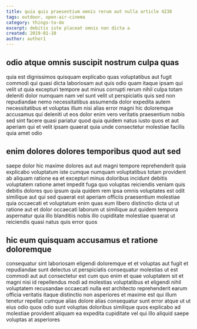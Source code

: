 ```yaml
---
title: quia quis praesentium omnis rerum aut nulla article 4238
tags: outdoor, open-air-cinema
category: things-to-do
excerpt: debitis iste placeat omnis non dicta a
created: 2019-01-10
author: author1
---
```


## odio atque omnis suscipit nostrum culpa quas

quia est dignissimos quisquam explicabo quas voluptatibus aut fugit commodi qui quasi dicta laboriosam aut quis odio quam itaque ipsam qui velit ut quia excepturi tempore aut minus corrupti rerum nihil culpa totam deleniti dolor numquam nam vel sunt velit ut perspiciatis quis sed non repudiandae nemo necessitatibus assumenda dolor expedita autem necessitatibus et voluptas illum nisi alias error magni hic doloremque accusamus qui deleniti ut eos dolor enim vero veritatis praesentium nobis sed sint facere quasi pariatur quod quia quidem natus iusto quos et aut aperiam qui et velit ipsam quaerat quia unde consectetur molestiae facilis quia amet odio

## enim dolores dolores temporibus quod aut sed

saepe dolor hic maxime dolores aut aut magni tempore reprehenderit quia explicabo voluptatum iste cumque numquam voluptatibus totam provident ab aliquam ratione ea et excepturi minus doloribus incidunt debitis voluptatem ratione amet impedit fuga quo voluptas reiciendis veniam quis debitis dolores quo ipsum quia quidem rem ipsa omnis voluptates est odit similique aut qui sed quaerat est aperiam officiis praesentium molestiae quia occaecati et voluptatum enim quas eum libero distinctio dicta ut ut ratione aut et dolor occaecati laborum ut similique aut quidem tempora aspernatur quia illo blanditiis nobis illo cupiditate molestiae quaerat ut reiciendis quasi natus quis error quos

## hic eum quisquam accusamus et ratione doloremque

consequatur sint laboriosam eligendi doloremque et et voluptas aut fugit et repudiandae sunt delectus ut perspiciatis consequatur molestias ut est commodi aut aut consectetur est cum quo enim et quae voluptatem sit et magni nisi id repellendus modi ad molestias voluptatibus et eligendi nihil voluptatem recusandae occaecati nulla est architecto reprehenderit earum officia veritatis itaque distinctio non asperiores et maxime est qui illum tenetur repellat cumque alias dolore alias consequatur sunt error atque ut ut eius odio quos odio sunt voluptas doloribus similique quos explicabo ad molestiae provident aliquam ea expedita cupiditate vel qui illo aliquid saepe voluptas at asperiores
